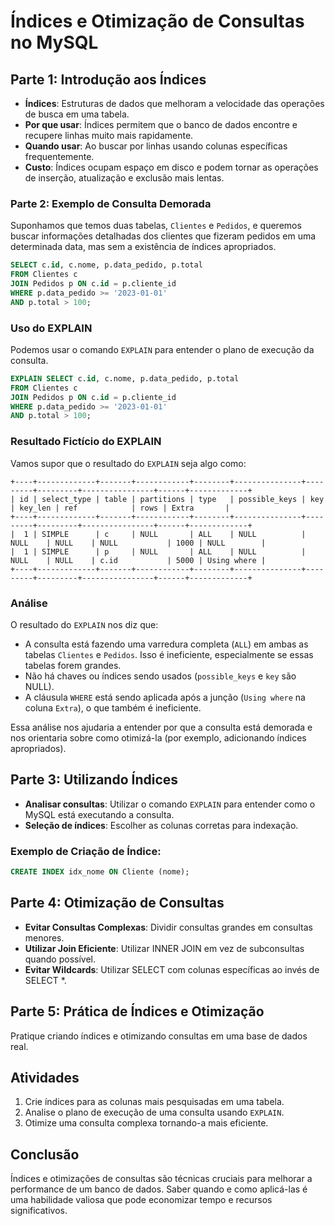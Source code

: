 # Índices e Otimização de Consultas no MySQL

## Parte 1: Introdução aos Índices

- **Índices**: Estruturas de dados que melhoram a velocidade das operações de busca em uma tabela.
- **Por que usar**: Índices permitem que o banco de dados encontre e recupere linhas muito mais rapidamente.
- **Quando usar**: Ao buscar por linhas usando colunas específicas frequentemente.
- **Custo**: Índices ocupam espaço em disco e podem tornar as operações de inserção, atualização e exclusão mais lentas.

### Parte 2: Exemplo de Consulta Demorada

Suponhamos que temos duas tabelas, `Clientes` e `Pedidos`, e queremos buscar informações detalhadas dos clientes que fizeram pedidos em uma determinada data, mas sem a existência de índices apropriados.

```sql
SELECT c.id, c.nome, p.data_pedido, p.total
FROM Clientes c
JOIN Pedidos p ON c.id = p.cliente_id
WHERE p.data_pedido >= '2023-01-01'
AND p.total > 100;
```

### Uso do EXPLAIN

Podemos usar o comando `EXPLAIN` para entender o plano de execução da consulta.

```sql
EXPLAIN SELECT c.id, c.nome, p.data_pedido, p.total
FROM Clientes c
JOIN Pedidos p ON c.id = p.cliente_id
WHERE p.data_pedido >= '2023-01-01'
AND p.total > 100;
```

### Resultado Fictício do EXPLAIN

Vamos supor que o resultado do `EXPLAIN` seja algo como:

```
+----+-------------+-------+------------+--------+---------------+---------+---------+----------------+------+-------------+
| id | select_type | table | partitions | type   | possible_keys | key     | key_len | ref            | rows | Extra       |
+----+-------------+-------+------------+--------+---------------+---------+---------+----------------+------+-------------+
|  1 | SIMPLE      | c     | NULL       | ALL    | NULL          | NULL    | NULL    | NULL           | 1000 | NULL        |
|  1 | SIMPLE      | p     | NULL       | ALL    | NULL          | NULL    | NULL    | c.id           | 5000 | Using where |
+----+-------------+-------+------------+--------+---------------+---------+---------+----------------+------+-------------+
```

### Análise

O resultado do `EXPLAIN` nos diz que:

- A consulta está fazendo uma varredura completa (`ALL`) em ambas as tabelas `Clientes` e `Pedidos`. Isso é ineficiente, especialmente se essas tabelas forem grandes.
- Não há chaves ou índices sendo usados (`possible_keys` e `key` são NULL).
- A cláusula `WHERE` está sendo aplicada após a junção (`Using where` na coluna `Extra`), o que também é ineficiente.

Essa análise nos ajudaria a entender por que a consulta está demorada e nos orientaria sobre como otimizá-la (por exemplo, adicionando índices apropriados).


## Parte 3: Utilizando Índices

- **Analisar consultas**: Utilizar o comando `EXPLAIN` para entender como o MySQL está executando a consulta.
- **Seleção de índices**: Escolher as colunas corretas para indexação.

### Exemplo de Criação de Índice:

```sql
CREATE INDEX idx_nome ON Cliente (nome);
```

## Parte 4: Otimização de Consultas

- **Evitar Consultas Complexas**: Dividir consultas grandes em consultas menores.
- **Utilizar Join Eficiente**: Utilizar INNER JOIN em vez de subconsultas quando possível.
- **Evitar Wildcards**: Utilizar SELECT com colunas específicas ao invés de SELECT *.

## Parte 5: Prática de Índices e Otimização

Pratique criando índices e otimizando consultas em uma base de dados real.

## Atividades

1. Crie índices para as colunas mais pesquisadas em uma tabela.
2. Analise o plano de execução de uma consulta usando `EXPLAIN`.
3. Otimize uma consulta complexa tornando-a mais eficiente.

## Conclusão

Índices e otimizações de consultas são técnicas cruciais para melhorar a performance de um banco de dados. Saber quando e como aplicá-las é uma habilidade valiosa que pode economizar tempo e recursos significativos.